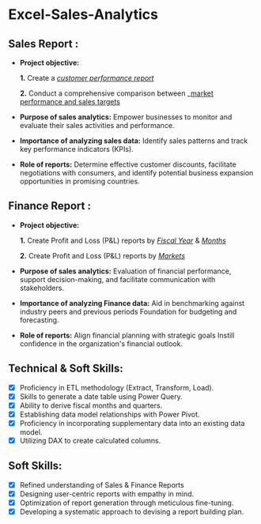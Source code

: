 # Excel-Sales-Analytics
## Sales Report :


- **Project objective:** 

    **1.** Create a _[customer performance report](https://github.com/SrushtiKshirsagar3296/Excel-Sales-Analytics/blob/main/Atliq_hardwares_Customer_net_sales_performance.pdf)_ 

    **2.** Conduct a comprehensive comparison between _[market performance and sales targets](https://github.com/SrushtiKshirsagar3296/Excel-Sales-Analytics/blob/main/Market%20Performance%20vs%20Target%20Final%20Report.pdf)

- **Purpose of sales analytics:** Empower businesses to monitor and evaluate their sales activities and performance.

- **Importance of analyzing sales data:** Identify sales patterns and track key performance indicators (KPIs).

- **Role of reports:** Determine effective customer discounts, facilitate negotiations with consumers, and identify potential business expansion opportunities in promising countries.


## Finance Report :

- **Project objective:** 

    **1.** Create Profit and Loss (P&L) reports by _[Fiscal Year](https://github.com/SrushtiKshirsagar3296/Excel-Sales-Analytics/blob/main/P%26L%20Statement%20by%20Fiscal%20year.pdf)_ & _[Months](https://github.com/SrushtiKshirsagar3296/Excel-Sales-Analytics/blob/main/P%26L%20Statement%20by%20Months.pdf)_ 

   **2.** Create Profit and Loss (P&L) reports by _[Markets](https://github.com/SrushtiKshirsagar3296/Excel-Sales-Analytics/blob/main/P%26L%20Statement%20by%20Markets.pdf)_

- **Purpose of sales analytics:** Evaluation of financial performance, support decision-making, and facilitate communication with stakeholders.

- **Importance of analyzing Finance data:** Aid in benchmarking against industry peers and previous periods Foundation for budgeting and forecasting.

- **Role of reports:** Align financial planning with strategic goals Instill confidence in the organization's financial outlook.


## Technical & Soft Skills:
- [x]	Proficiency in ETL methodology (Extract, Transform, Load).
- [x]	Skills to generate a date table using Power Query.
- [x]	Ability to derive fiscal months and quarters.
- [x]	Establishing data model relationships with Power Pivot.
- [x]	Proficiency in incorporating supplementary data into an existing data model.
- [x]	Utilizing DAX to create calculated columns.

## Soft Skills:
- [x]	Refined understanding of Sales & Finance Reports
- [x]	Designing user-centric reports with empathy in mind.
- [x]	Optimization of report generation through meticulous fine-tuning.
- [x]	Developing a systematic approach to devising a report building plan.

